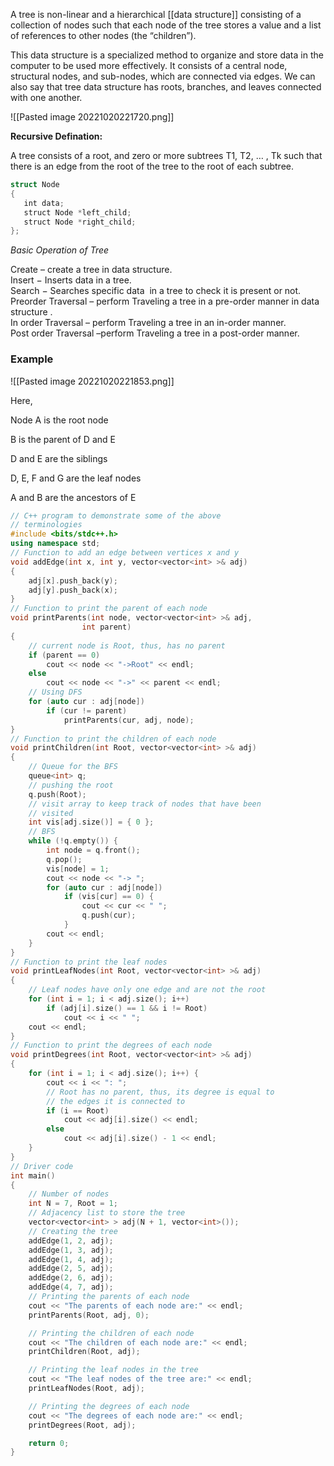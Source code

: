 A tree is non-linear and a hierarchical [[data structure]] consisting of a collection of nodes such that each node of the tree stores a value and a list of references to other nodes (the “children”).

This data structure is a specialized method to organize and store data in the computer to be used more effectively. It consists of a central node, structural nodes, and sub-nodes, which are connected via edges. We can also say that tree data structure has roots, branches, and leaves connected with one another.

![[Pasted image 20221020221720.png]]

**Recursive Defination:**

A tree consists of a root, and zero or more subtrees T1, T2, … , Tk such that there is an edge from the root of the tree to the root of each subtree.

```cpp
struct Node  
{  
   int data;  
   struct Node *left_child;  
   struct Node *right_child;  
};
```

*Basic Operation of Tree*

Create – create a tree in data structure.  
Insert − Inserts data in a tree.  
Search − Searches specific data  in a tree to check it is present or not.  
Preorder Traversal – perform Traveling a tree in a pre-order manner in data structure .  
In order Traversal – perform Traveling a tree in an in-order manner.  
Post order Traversal –perform Traveling a tree in a post-order manner.

### Example

![[Pasted image 20221020221853.png]]

Here,

Node A is the root node

B is the parent of D and E

D and E are the siblings

D, E, F and G are the leaf nodes

A and B are the ancestors of E

```cpp
// C++ program to demonstrate some of the above
// terminologies
#include <bits/stdc++.h>
using namespace std;
// Function to add an edge between vertices x and y
void addEdge(int x, int y, vector<vector<int> >& adj)
{
	adj[x].push_back(y);
	adj[y].push_back(x);
}
// Function to print the parent of each node
void printParents(int node, vector<vector<int> >& adj,
				int parent)
{
	// current node is Root, thus, has no parent
	if (parent == 0)
		cout << node << "->Root" << endl;
	else
		cout << node << "->" << parent << endl;
	// Using DFS
	for (auto cur : adj[node])
		if (cur != parent)
			printParents(cur, adj, node);
}
// Function to print the children of each node
void printChildren(int Root, vector<vector<int> >& adj)
{
	// Queue for the BFS
	queue<int> q;
	// pushing the root
	q.push(Root);
	// visit array to keep track of nodes that have been
	// visited
	int vis[adj.size()] = { 0 };
	// BFS
	while (!q.empty()) {
		int node = q.front();
		q.pop();
		vis[node] = 1;
		cout << node << "-> ";
		for (auto cur : adj[node])
			if (vis[cur] == 0) {
				cout << cur << " ";
				q.push(cur);
			}
		cout << endl;
	}
}
// Function to print the leaf nodes
void printLeafNodes(int Root, vector<vector<int> >& adj)
{
	// Leaf nodes have only one edge and are not the root
	for (int i = 1; i < adj.size(); i++)
		if (adj[i].size() == 1 && i != Root)
			cout << i << " ";
	cout << endl;
}
// Function to print the degrees of each node
void printDegrees(int Root, vector<vector<int> >& adj)
{
	for (int i = 1; i < adj.size(); i++) {
		cout << i << ": ";
		// Root has no parent, thus, its degree is equal to
		// the edges it is connected to
		if (i == Root)
			cout << adj[i].size() << endl;
		else
			cout << adj[i].size() - 1 << endl;
	}
}
// Driver code
int main()
{
	// Number of nodes
	int N = 7, Root = 1;
	// Adjacency list to store the tree
	vector<vector<int> > adj(N + 1, vector<int>());
	// Creating the tree
	addEdge(1, 2, adj);
	addEdge(1, 3, adj);
	addEdge(1, 4, adj);
	addEdge(2, 5, adj);
	addEdge(2, 6, adj);
	addEdge(4, 7, adj);
	// Printing the parents of each node
	cout << "The parents of each node are:" << endl;
	printParents(Root, adj, 0);

	// Printing the children of each node
	cout << "The children of each node are:" << endl;
	printChildren(Root, adj);

	// Printing the leaf nodes in the tree
	cout << "The leaf nodes of the tree are:" << endl;
	printLeafNodes(Root, adj);

	// Printing the degrees of each node
	cout << "The degrees of each node are:" << endl;
	printDegrees(Root, adj);

	return 0;
}

```